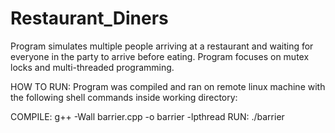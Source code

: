 # Restaurant_Diners
Program simulates multiple people arriving at a restaurant and waiting for everyone in the party to arrive before eating. Program focuses on mutex locks and multi-threaded programming.

HOW TO RUN: Program was compiled and ran on remote linux machine with the following shell commands inside working directory:

COMPILE: g++ -Wall barrier.cpp -o barrier -lpthread
RUN: ./barrier
